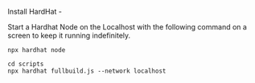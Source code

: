 Install HardHat - 

Start a Hardhat Node on the Localhost with the following command on a screen to keep it running indefinitely.

```shell
npx hardhat node
```

```shell
cd scripts
npx hardhat fullbuild.js --network localhost
```
